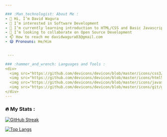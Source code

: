 ```yaml
---

### :Man_technologist: About Me :
- 👋 Hi, I’m David Wagura
- 👀 I’m interested in Software Development
- 🌱 I’m currently learning introduction to HTML/CSS and Basic Javascript
- 💞️ I’m looking to collaborate on Open Source Development
- 📫 How to reach me davidwagura83@gmail.com
- 😄 Pronouns: He/Him
  

 ---

### :hammer_and_wrench: Languages and Tools :
<div>
  <img src="https://github.com/devicons/devicon/blob/master/icons/css3/css3-plain-wordmark.svg"  title="CSS3" alt="CSS" width="40" height="40"/>&nbsp;
  <img src="https://github.com/devicons/devicon/blob/master/icons/html5/html5-original.svg" title="HTML5" alt="HTML" width="40" height="40"/>&nbsp;
  <img src="https://github.com/devicons/devicon/blob/master/icons/javascript/javascript-original.svg" title="JavaScript" alt="JavaScript" width="40" height="40"/>&nbsp;
  <img src="https://github.com/devicons/devicon/blob/master/icons/git/git-original-wordmark.svg" title="Git" **alt="Git" width="40" height="40"/>
</div>
---
```


### :fire: My Stats :
[![GitHub Streak](http://github-readme-streak-stats.herokuapp.com?user=davidwagura&theme=dark&background=000000)](https://git.io/streak-stats)

[![Top Langs](https://github-readme-stats.vercel.app/api/top-langs/?username=davidwagura&layout=compact&theme=vision-friendly-dark)](https://github.com/anuraghazra/github-readme-stats)


<!---
davidwagura/davidwagura is a ✨ special ✨ repository because its `README.md` (this file) appears on your GitHub profile.
You can click the Preview link to take a look at your changes.
--->
